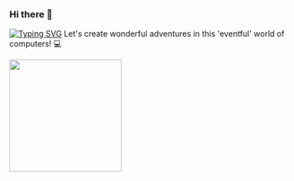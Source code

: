 ### Hi there 👋

<!--
**tapiwarodney12/tapiwarodney12** is a ✨ _special_ ✨ repository because its `README.md` (this file) appears on your GitHub profile.

Here are some ideas to get you started:

- 🔭 I’m currently working on ...
- 🌱 I’m currently learning ...
- 👯 I’m looking to collaborate on ...
- 🤔 I’m looking for help with ...
- 💬 Ask me about ...
- 📫 How to reach me: ...
- 😄 Pronouns: ...
- ⚡ Fun fact: ...
-->


[![Typing SVG](https://readme-typing-svg.demolab.com?font=Fira+Code&pause=1000&multiline=true&width=435&height=100&lines=%F0%9F%91%8B+Hello!+I'm+Tapiwa%2C+a+Developer+wi-;th+a+Passion+for+UX+Design+%F0%9F%91%A8%E2%80%8D%F0%9F%92%BB%F0%9F%8E%A8)](https://git.io/typing-svg)
Let's create wonderful adventures in this 'eventful' world of computers! 💻





<a href="https://github.com/anuraghazra/convoychat">
  <img height=200 align="center" src="https://github-readme-stats.vercel.app/api/top-langs?username=anuraghazra&layout=compact&langs_count=8&card_width=320" />
</a>
<!-- [![GitHub Streak](https://streak-stats.demolab.com?user=tapiwarodney12&theme=transparent&card_width=400)](https://git.io/streak-stats) -->
